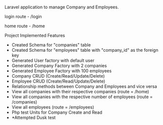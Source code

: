  Laravel application to manage Company and Employees.
 
 login route - /login
 
 home route - /home
 
 
 Project Implemented Features
 
 - Created Schema for "companies" table
 - Created Schema for "employees" table with "company_id" as the foreign key
 - Generated User factory with default user
 - Generated Company Factory with 2 companies
 - Generated Employee Factory with 100 employees
 - Company CRUD (Create/Read/Update/Delete)
 - Employee CRUD (Create/Read/Update/Delete)
 - Relationship methods between Company and Employees and vice versa
 - View all companies with their respective companies (route = /home)
 - View all companies with the respective number of employees (route = /companies)
 - View all employees (route = /employees)
 - Php test Units for Company Create and Read
 - *Attempted Dusk test
